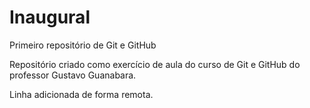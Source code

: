 # Inaugural
 Primeiro repositório de Git e GitHub

 Repositório criado como exercício de aula do curso de Git e GitHub do professor Gustavo Guanabara. 

Linha adicionada de forma remota.
